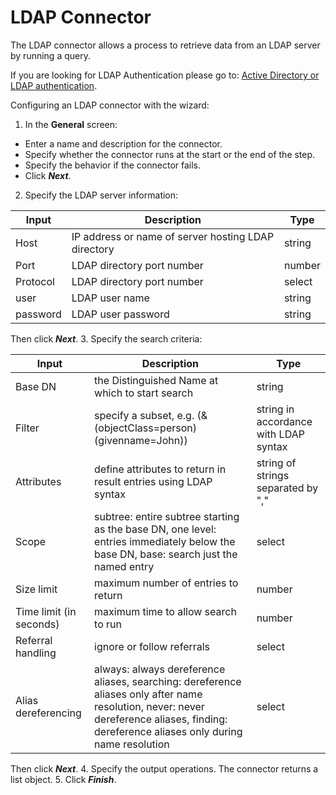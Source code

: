 # LDAP Connector

The LDAP connector allows a process to retrieve data from an LDAP server by running a query.   

If you are looking for LDAP Authentication please go to: [Active Directory or LDAP authentication](https://documentation.bonitasoft.com/bonita/${varVersion}/active-directory-or-ldap-authentication).

Configuring an LDAP connector with the wizard:

1. In the **General** screen:

- Enter a name and description for the connector. 
- Specify whether the connector runs at the start or the end of the step.
- Specify the behavior if the connector fails.
- Click **_Next_**.

2. Specify the LDAP server information:  

| Input    | Description                                         | Type   |
| -------- | --------------------------------------------------- | ------ |
| Host     | IP address or name of server hosting LDAP directory | string |
| Port     | LDAP directory port number                          | number |
| Protocol | LDAP directory port number                          | select |
| user     | LDAP user name                                      | string |
| password | LDAP user password                                  | string |

Then click **_Next_**.
3. Specify the search criteria:

| Input                   | Description                                                                                                                                                                               | Type                                  |
| ----------------------- | ----------------------------------------------------------------------------------------------------------------------------------------------------------------------------------------- | ------------------------------------- |
| Base DN                 | the Distinguished Name at which to start search                                                                                                                                           | string                                |
| Filter                  | specify a subset, e.g. (&(objectClass=person)(givenname=John))                                                                                                                            | string in accordance with LDAP syntax |
| Attributes              | define attributes to return in result entries using LDAP syntax                                                                                                                           | string of strings separated by ","    |
| Scope                   | subtree: entire subtree starting as the base DN, one level: entries immediately below the base DN, base: search just the named entry                                                      | select                                |
| Size limit              | maximum number of entries to return                                                                                                                                                       | number                                |
| Time limit (in seconds) | maximum time to allow search to run                                                                                                                                                       | number                                |
| Referral handling       | ignore or follow referrals                                                                                                                                                                | select                                |
| Alias dereferencing     | always: always dereference aliases, searching: dereference aliases only after name resolution, never: never dereference aliases, finding: dereference aliases only during name resolution | select                                |

Then click **_Next_**.
4. Specify the output operations. The connector returns a list object.
5. Click **_Finish_**.
